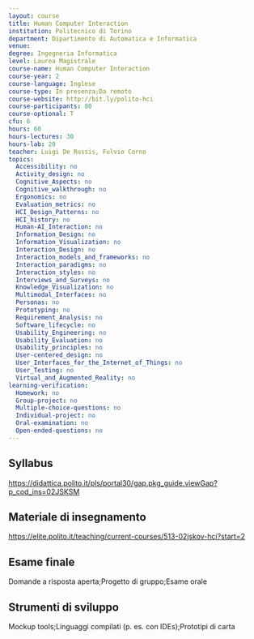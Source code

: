 ```yaml
---
layout: course
title: Human Computer Interaction
institution: Politecnico di Torino
department: Dipartimento di Automatica e Informatica
venue: 
degree: Ingegneria Informatica
level: Laurea Magistrale
course-name: Human Computer Interaction
course-year: 2
course-language: Inglese
course-type: In presenza;Da remoto
course-website: http://bit.ly/polito-hci
course-participants: 80
course-optional: T
cfu: 6
hours: 60
hours-lectures: 30
hours-lab: 20
teacher: Luigi De Russis, Fulvio Corno
topics: 
  Accessibility: no 
  Activity_design: no 
  Cognitive_Aspects: no 
  Cognitive_walkthrough: no 
  Ergonomics: no 
  Evaluation_metrics: no 
  HCI_Design_Patterns: no 
  HCI_history: no 
  Human-AI_Interaction: no 
  Information_Design: no 
  Information_Visualization: no 
  Interaction_Design: no 
  Interaction_models_and_frameworks: no 
  Interaction_paradigms: no 
  Interaction_styles: no 
  Interviews_and_Surveys: no 
  Knowledge_Visualization: no 
  Multimodal_Interfaces: no 
  Personas: no 
  Prototyping: no 
  Requirement_Analysis: no 
  Software_lifecycle: no 
  Usability_Engineering: no 
  Usability_Evaluation: no 
  Usability_principles: no 
  User-centered_design: no 
  User_Interfaces_for_the_Internet_of_Things: no 
  User_Testing: no 
  Virtual_and_Augmented_Reality: no 
learning-verification: 
  Homework: no 
  Group-project: no 
  Multiple-choice-questions: no 
  Individual-project: no 
  Oral-examination: no 
  Open-ended-questions: no 
---
```



## Syllabus 
https://didattica.polito.it/pls/portal30/gap.pkg_guide.viewGap?p_cod_ins=02JSKSM

## Materiale di insegnamento 
https://elite.polito.it/teaching/current-courses/513-02jskov-hci?start=2

## Esame finale 
Domande a risposta aperta;Progetto di gruppo;Esame orale

## Strumenti di sviluppo 
Mockup tools;Linguaggi compilati (p. es. con IDEs);Prototipi di carta
